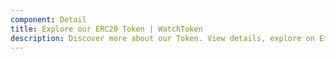 ```yaml
---
component: Detail
title: Explore our ERC20 Token | WatchToken
description: Discover more about our Token. View details, explore on Etherscan or add to MetaMask.
---
```

